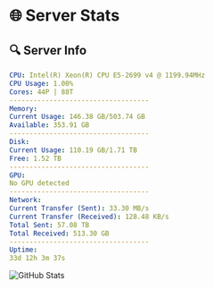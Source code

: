 # 🌐 Server Stats
## 🔍 Server Info
```yaml
CPU: Intel(R) Xeon(R) CPU E5-2699 v4 @ 1199.94MHz
CPU Usage: 1.00%
Cores: 44P | 88T
-----------------------------------
Memory:
Current Usage: 146.38 GB/503.74 GB
Available: 353.91 GB
-----------------------------------
Disk:
Current Usage: 110.19 GB/1.71 TB
Free: 1.52 TB
-----------------------------------
GPU:
No GPU detected
-----------------------------------
Network:
Current Transfer (Sent): 33.30 MB/s
Current Transfer (Received): 128.48 KB/s
Total Sent: 57.08 TB
Total Received: 513.30 GB
-----------------------------------
Uptime:
33d 12h 3m 37s
```
![GitHub Stats](https://img.shields.io/badge/Updated-2025-04-10_09:26:26-blue)